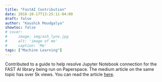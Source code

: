 ```yaml
---
title: "FastAI Contribution"
date: 2018-10-17T13:25:11-04:00
draft: false
author: "Kaushik Moudgalya"
showtoc: false
# cover:
#     image: img/ash_lynx.jpg
#     alt: 'image of me'
#     caption: 'Me'
tags: ["Machine Learning"]
---
```

Contributed to a guide to help resolve Jupyter Notebook connection for the FAST AI library being run on Paperspace. The medium article on the same topic has over 5k views.
You can read the article [here](https://medium.com/p/ff7c390b1a48).